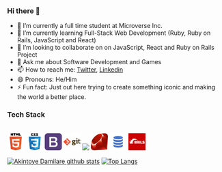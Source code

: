 ### Hi there 👋


- 🔭 I’m currently a full time student at Microverse Inc.
- 🌱 I’m currently learning Full-Stack Web Development (Ruby, Ruby on Rails, JavaScript and React)
- 👯 I’m looking to collaborate on on JavaScript, React and Ruby on Rails Project
- 💬 Ask me about Software Development and Games
- 📫 How to reach me: [Twitter](https://mobile.twitter.com/DareAkintoye), [Linkedin](https://www.linkedin.com/in/damilare-akintoye-7b2248174/)
- 😄 Pronouns: He/Him
- ⚡ Fun fact: Just out here trying to create something iconic and making the world a better place.

### Tech Stack
<br>
<code><img height="40" src="https://raw.githubusercontent.com/github/explore/80688e429a7d4ef2fca1e82350fe8e3517d3494d/topics/html/html.png"></code>
<code><img height="40" src="https://raw.githubusercontent.com/github/explore/80688e429a7d4ef2fca1e82350fe8e3517d3494d/topics/css/css.png"></code>
<code><img height="40" src="https://raw.githubusercontent.com/github/explore/80688e429a7d4ef2fca1e82350fe8e3517d3494d/topics/bootstrap/bootstrap.png"></code>
<code><img height="40" src="https://raw.githubusercontent.com/github/explore/80688e429a7d4ef2fca1e82350fe8e3517d3494d/topics/git/git.png"></code>
<code><img height="40" src="https://user-images.githubusercontent.com/674621/71187801-14e60a80-2280-11ea-94c9-e56576f76baf.png"></code>
<code><img height="40" src="https://raw.githubusercontent.com/github/explore/80688e429a7d4ef2fca1e82350fe8e3517d3494d/topics/ruby/ruby.png"></code>
<code><img height="40" src="https://raw.githubusercontent.com/github/explore/80688e429a7d4ef2fca1e82350fe8e3517d3494d/topics/sql/sql.png"></code>
<code><img height="40" src="https://raw.githubusercontent.com/github/explore/80688e429a7d4ef2fca1e82350fe8e3517d3494d/topics/rails/rails.png"></code>

<br>

[![Akintoye Damilare github stats](https://github-readme-stats.vercel.app/api?username=dami1080&show_icons=true&theme=radical)](https://github.com/dami1080/github-readme-stats)  [![Top Langs](https://github-readme-stats.vercel.app/api/top-langs/?username=dami1080&show_icons=true&theme=radical&layout=compact)](https://github.com/dami1080/github-readme-stats)
